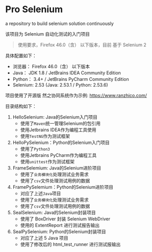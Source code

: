 # Pro Selenium

a repository to build selenium solution continuously

该项目为 Selenium 自动化测试的入门项目

> 使用要求，Firefox 46.0（含） 以下版本，目前 基于 Selenium 2

具体配置如下：

- 浏览器： Firefox 46.0（含） 以下版本
- Java： JDK 1.8 / JetBrains IDEA Community Edition 
- Python： 3.4+ / JetBrains PyCharm Community Edition
- Selenium: 2.53 (Java: 2.53.1 / Python: 2.53.6)

项目使用了开源版 然之协同系统作为示例: https://www.ranzhico.com/



目录结构如下：

1. HelloSelenium: Java的Selenium入门项目
    - 使用了`Maven`统一管理Selenium的包引用
    - 使用Jetbrains IDEA作为编程工具使用
    - 使用`TestNG`作为测试框架
2. HelloPySelenium：Python的Selenium入门项目
    - 使用了`Python3`
    - 使用Jetbrains PyCharm作为编程工具
    - 使用`unittest`作为测试框架
3. FrameSelemium: Java的Selenium进阶项目
    - 使用了`业务模块化`处理测试业务需求
    - 使用了`csv`文件处理测试用例的数据
4. FramePySelemium：Python的Selenium进阶项目
    - 对应了上述`Java`项目
    - 使用了`业务模块化`处理测试业务需求
    - 使用了`csv`文件处理测试用例的数据
5. SealSelenium: Java的Selenium封装项目
    - 使用了 BoxDriver 封装 Selenium WebDriver
    - 使用的 ExtentReport 进行测试报告输出
6. SealPySelenium: Python的Selenium封装项目
    - 对应了上述 5 Java 项目
    - 使用了修改后的 html_test_runner 进行测试报输出




